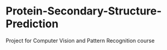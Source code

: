 # Protein-Secondary-Structure-Prediction
Project for Computer Vision and Pattern Recognition course
